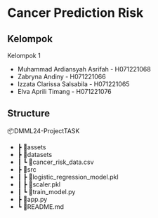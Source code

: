 # Cancer Prediction Risk


## Kelompok

Kelompok 1
- Muhammad Ardiansyah Asrifah - H071221068
- Zabryna Andiny - H071221066
- Izzata Clarissa Salsabila - H071221065
- Elva Aprili Timang - H071221076

## Structure

📦DMML24-ProjectTASK
 - ┣ 📂assets
 - ┣ 📂datasets
 - ┃ ┗ 📜cancer_risk_data.csv
 - ┣ 📂src
 - ┃ ┣ 📜logistic_regression_model.pkl
 - ┃ ┣ 📜scaler.pkl
 - ┃ ┗ 📜train_model.py
 - ┣ 📜app.py
 - ┗ 📜README.md